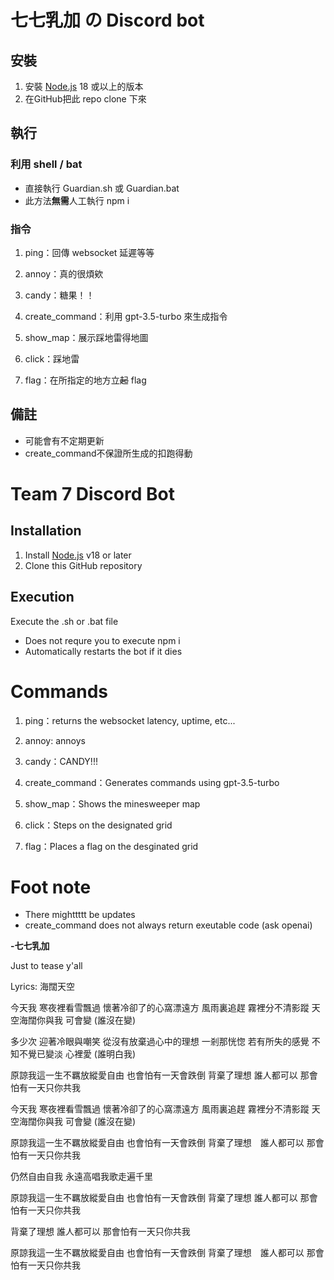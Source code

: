 # **七七乳加 の Discord bot**

## **安裝**

1. 安裝 [Node.js](https://nodejs.org/) 18 或以上的版本
2. 在GitHub把此 repo clone 下來

## **執行**
### 利用 shell / bat
 - 直接執行 Guardian.sh 或 Guardian.bat
 - 此方法**無需**人工執行 npm i

### 指令
1. ping：回傳 websocket 延遲等等

2. annoy：真的很煩欸

3. candy：糖果！！

4. create_command：利用 gpt-3.5-turbo 來生成指令

5. show_map：展示踩地雷得地圖

6. click：踩地雷

7. flag：在所指定的地方立~~起~~ flag

## **備註**
- 可能會有不定期更新
- create_command不保證所生成的扣跑得動

# Team 7 Discord Bot

## **Installation**
1. Install [Node.js](https://nodejs.org/) v18 or later
2. Clone this GitHub repository

## **Execution**
Execute the .sh or .bat file
- Does not requre you to execute npm i
- Automatically restarts the bot if it dies

# Commands
1. ping：returns the websocket latency, uptime, etc...

2. annoy: annoys

3. candy：CANDY!!!

4. create_command：Generates commands using gpt-3.5-turbo

5. show_map：Shows the minesweeper map

6. click：Steps on the designated grid

7. flag：Places a flag on the desginated grid

# Foot note
- There mighttttt be updates
- create_command does not always return exeutable code (ask openai)





**-七七乳加**



Just to tease y'all

Lyrics: 海闊天空

今天我 寒夜裡看雪飄過
懷著冷卻了的心窩漂遠方
風雨裏追趕 霧裡分不清影蹤
天空海闊你與我 可會變 (誰沒在變)

多少次 迎著冷眼與嘲笑
從沒有放棄過心中的理想
一剎那恍惚 若有所失的感覺
不知不覺已變淡 心裡愛 (誰明白我)

原諒我這一生不羈放縱愛自由
也會怕有一天會跌倒
背棄了理想 誰人都可以
那會怕有一天只你共我

今天我 寒夜裡看雪飄過
懷著冷卻了的心窩漂遠方
風雨裏追趕 霧裡分不清影蹤
天空海闊你與我 可會變 (誰沒在變)

原諒我這一生不羈放縱愛自由
也會怕有一天會跌倒
背棄了理想　誰人都可以
那會怕有一天只你共我

仍然自由自我
永遠高唱我歌走遍千里

原諒我這一生不羈放縱愛自由
也會怕有一天會跌倒
背棄了理想 誰人都可以
那會怕有一天只你共我

背棄了理想 誰人都可以
那會怕有一天只你共我

原諒我這一生不羈放縱愛自由
也會怕有一天會跌倒
背棄了理想　誰人都可以
那會怕有一天只你共我

